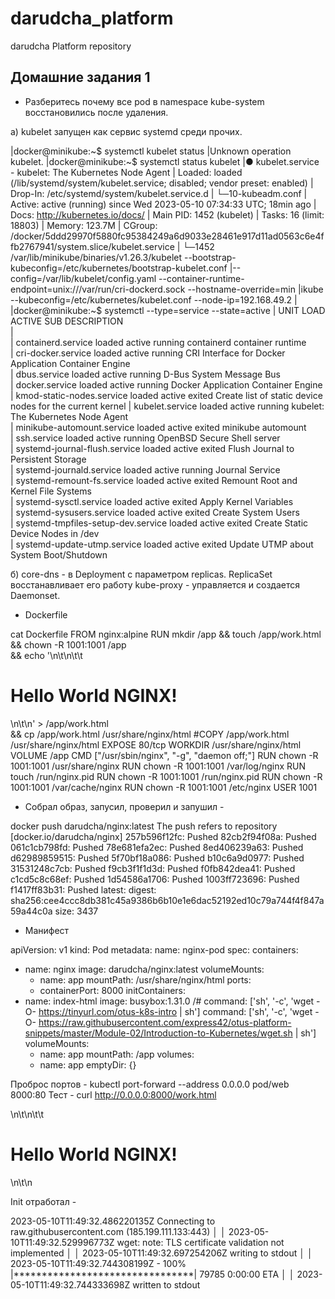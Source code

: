 # darudcha_platform
darudcha Platform repository

## Домашние задания 1

* Разберитесь почему все pod в namespace kube-system восстановились после удаления.

а) kubelet запущен как сервис systemd среди прочих.

|docker@minikube:~$ systemctl kubelet status
|Unknown operation kubelet.
|docker@minikube:~$ systemctl status kubelet
|● kubelet.service - kubelet: The Kubernetes Node Agent
|     Loaded: loaded (/lib/systemd/system/kubelet.service; disabled; vendor preset: enabled)
|    Drop-In: /etc/systemd/system/kubelet.service.d
|             └─10-kubeadm.conf
|     Active: active (running) since Wed 2023-05-10 07:34:33 UTC; 18min ago
|       Docs: http://kubernetes.io/docs/
|   Main PID: 1452 (kubelet)
|      Tasks: 16 (limit: 18803)
|     Memory: 123.7M
|     CGroup: /docker/5ddd29970f5880fc95384249a6d9033e28461e917d11ad0563c6e4ffb2767941/system.slice/kubelet.service
|             └─1452 /var/lib/minikube/binaries/v1.26.3/kubelet --bootstrap-kubeconfig=/etc/kubernetes/bootstrap-kubelet.conf 
|--config=/var/lib/kubelet/config.yaml --container-runtime-endpoint=unix:///var/run/cri-dockerd.sock --hostname-override=min
|ikube --kubeconfig=/etc/kubernetes/kubelet.conf --node-ip=192.168.49.2
|
|docker@minikube:~$ systemctl --type=service --state=active
|  UNIT                               LOAD   ACTIVE SUB     DESCRIPTION        
|                                      
|  containerd.service                 loaded active running containerd container runtime                             
|  cri-docker.service                 loaded active running CRI Interface for Docker Application Container Engine    
|  dbus.service                       loaded active running D-Bus System Message Bus                                 
|  docker.service                     loaded active running Docker Application Container Engine                      
|  kmod-static-nodes.service          loaded active exited  Create list of static device nodes for the current kernel
|  kubelet.service                    loaded active running kubelet: The Kubernetes Node Agent                       
|  minikube-automount.service         loaded active exited  minikube automount                                       
|  ssh.service                        loaded active running OpenBSD Secure Shell server                              
|  systemd-journal-flush.service      loaded active exited  Flush Journal to Persistent Storage                      
|  systemd-journald.service           loaded active running Journal Service                                          
|  systemd-remount-fs.service         loaded active exited  Remount Root and Kernel File Systems                     
|  systemd-sysctl.service             loaded active exited  Apply Kernel Variables                                   
|  systemd-sysusers.service           loaded active exited  Create System Users                                      
|  systemd-tmpfiles-setup-dev.service loaded active exited  Create Static Device Nodes in /dev                       
|  systemd-update-utmp.service        loaded active exited  Update UTMP about System Boot/Shutdown                   


б) core-dns - в Deployment с параметром replicas. ReplicaSet восстанавливает его работу
kube-proxy - управляется и создается Daemonset.

* Dockerfile

cat Dockerfile 
FROM nginx:alpine
RUN  mkdir /app && touch /app/work.html && chown -R 1001:1001 /app \
     && echo '<html>\n\t<body>\n\t\t<h1>Hello World NGINX!</h1>\n\t</body>\n</html>' > /app/work.html \
     && cp /app/work.html /usr/share/nginx/html
#COPY /app/work.html /usr/share/nginx/html
EXPOSE 80/tcp
WORKDIR /usr/share/nginx/html
VOLUME /app
CMD ["/usr/sbin/nginx", "-g", "daemon off;"]
RUN chown -R 1001:1001 /usr/share/nginx
RUN chown -R 1001:1001 /var/log/nginx
RUN touch /run/nginx.pid
RUN chown -R 1001:1001 /run/nginx.pid
RUN chown -R 1001:1001 /var/cache/nginx
RUN chown -R 1001:1001 /etc/nginx
USER 1001

* Собрал образ, запусил, проверил и запушил - 

docker push darudcha/nginx:latest
The push refers to repository [docker.io/darudcha/nginx]
257b596f12fc: Pushed 
82cb2f94f08a: Pushed 
061c1cb798fd: Pushed 
78e681efa2ec: Pushed 
8ed406239a63: Pushed 
d62989859515: Pushed 
5f70bf18a086: Pushed 
b10c6a9d0977: Pushed 
31531248c7cb: Pushed 
f9cb3f1f1d3d: Pushed 
f0fb842dea41: Pushed 
c1cd5c8c68ef: Pushed 
1d54586a1706: Pushed 
1003ff723696: Pushed 
f1417ff83b31: Pushed 
latest: digest: sha256:cee4ccc8db381c45a9386b6b10e1e6dac52192ed10c79a744f4f847a59a44c0a size: 3437

* Манифест

apiVersion: v1
kind: Pod
metadata:
  name: nginx-pod
spec:
   containers:
   - name: nginx
     image: darudcha/nginx:latest
     volumeMounts:
     - name: app
       mountPath: /usr/share/nginx/html
     ports:
     - containerPort: 8000
   initContainers:
   - name: index-html
     image: busybox:1.31.0
/#     command: ['sh', '-c', 'wget -O- https://tinyurl.com/otus-k8s-intro | sh']
     command: ['sh', '-c', 'wget -O- https://raw.githubusercontent.com/express42/otus-platform-snippets/master/Module-02/Introduction-to-Kubernetes/wget.sh | sh']
     volumeMounts:
     - name: app
       mountPath: /app
   volumes:
     - name: app
       emptyDir: {}

Проброс портов -
kubectl port-forward --address 0.0.0.0 pod/web 8000:80
Тест - 
curl http://0.0.0.0:8000/work.html
<html>\n\t<body>\n\t\t<h1>Hello World NGINX!</h1>\n\t</body>\n</html>

Init отработал - 

2023-05-10T11:49:32.486220135Z Connecting to raw.githubusercontent.com (185.199.111.133:443)                            │
│ 2023-05-10T11:49:32.529996773Z wget: note: TLS certificate validation not implemented                                   │
│ 2023-05-10T11:49:32.697254206Z writing to stdout                                                                        │
│ 2023-05-10T11:49:32.744308199Z -                    100% |********************************| 79785  0:00:00 ETA          │
│ 2023-05-10T11:49:32.744333698Z written to stdout  
